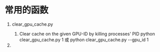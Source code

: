 # 常用的函数

1. clear_gpu_cache.py
    1. Clear cache on the given GPU-ID by killing processes' PID
    python clear_gpu_cache.py 1
    或
    python clear_gpu_cache.py --gpu_id 1

2. 